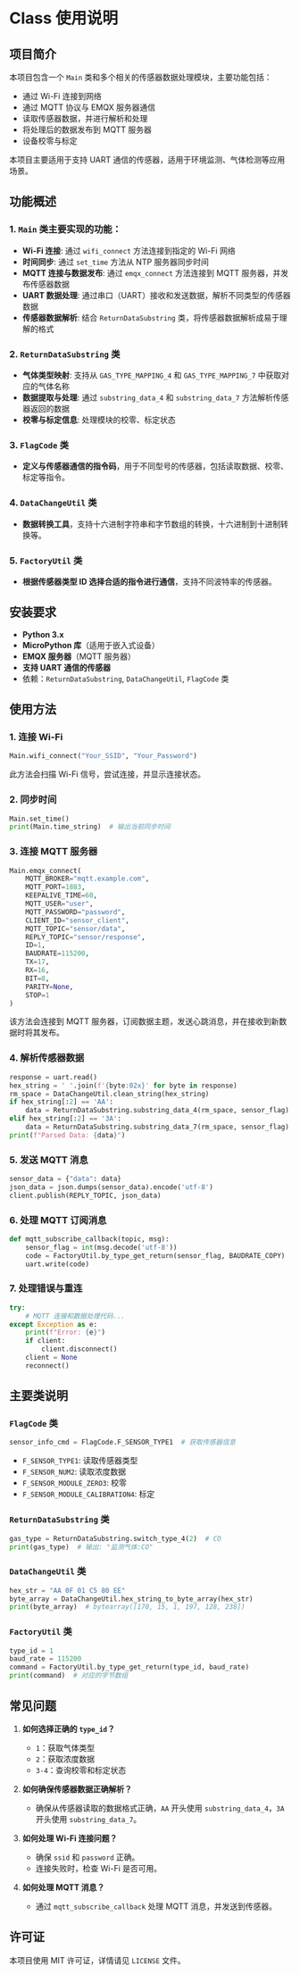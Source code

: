 # Class 使用说明

## 项目简介

本项目包含一个 `Main` 类和多个相关的传感器数据处理模块，主要功能包括：
- 通过 Wi-Fi 连接到网络
- 通过 MQTT 协议与 EMQX 服务器通信
- 读取传感器数据，并进行解析和处理
- 将处理后的数据发布到 MQTT 服务器
- 设备校零与标定

本项目主要适用于支持 UART 通信的传感器，适用于环境监测、气体检测等应用场景。

## 功能概述

### 1. `Main` 类主要实现的功能：
- **Wi-Fi 连接**: 通过 `wifi_connect` 方法连接到指定的 Wi-Fi 网络
- **时间同步**: 通过 `set_time` 方法从 NTP 服务器同步时间
- **MQTT 连接与数据发布**: 通过 `emqx_connect` 方法连接到 MQTT 服务器，并发布传感器数据
- **UART 数据处理**: 通过串口（UART）接收和发送数据，解析不同类型的传感器数据
- **传感器数据解析**: 结合 `ReturnDataSubstring` 类，将传感器数据解析成易于理解的格式

### 2. `ReturnDataSubstring` 类
- **气体类型映射**: 支持从 `GAS_TYPE_MAPPING_4` 和 `GAS_TYPE_MAPPING_7` 中获取对应的气体名称
- **数据提取与处理**: 通过 `substring_data_4` 和 `substring_data_7` 方法解析传感器返回的数据
- **校零与标定信息**: 处理模块的校零、标定状态

### 3. `FlagCode` 类
- **定义与传感器通信的指令码**，用于不同型号的传感器，包括读取数据、校零、标定等指令。

### 4. `DataChangeUtil` 类
- **数据转换工具**，支持十六进制字符串和字节数组的转换，十六进制到十进制转换等。

### 5. `FactoryUtil` 类
- **根据传感器类型 ID 选择合适的指令进行通信**，支持不同波特率的传感器。

## 安装要求

- **Python 3.x**
- **MicroPython 库**（适用于嵌入式设备）
- **EMQX 服务器**（MQTT 服务器）
- **支持 UART 通信的传感器**
- 依赖：`ReturnDataSubstring`, `DataChangeUtil`, `FlagCode` 类

## 使用方法

### 1. 连接 Wi-Fi
```python
Main.wifi_connect("Your_SSID", "Your_Password")
```
此方法会扫描 Wi-Fi 信号，尝试连接，并显示连接状态。

### 2. 同步时间
```python
Main.set_time()
print(Main.time_string)  # 输出当前同步时间
```

### 3. 连接 MQTT 服务器
```python
Main.emqx_connect(
    MQTT_BROKER="mqtt.example.com",
    MQTT_PORT=1883,
    KEEPALIVE_TIME=60,
    MQTT_USER="user",
    MQTT_PASSWORD="password",
    CLIENT_ID="sensor_client",
    MQTT_TOPIC="sensor/data",
    REPLY_TOPIC="sensor/response",
    ID=1,
    BAUDRATE=115200,
    TX=17,
    RX=16,
    BIT=8,
    PARITY=None,
    STOP=1
)
```
该方法会连接到 MQTT 服务器，订阅数据主题，发送心跳消息，并在接收到新数据时将其发布。

### 4. 解析传感器数据
```python
response = uart.read()
hex_string = ' '.join(f'{byte:02x}' for byte in response)
rm_space = DataChangeUtil.clean_string(hex_string)
if hex_string[:2] == 'AA':
    data = ReturnDataSubstring.substring_data_4(rm_space, sensor_flag)
elif hex_string[:2] == '3A':
    data = ReturnDataSubstring.substring_data_7(rm_space, sensor_flag)
print(f"Parsed Data: {data}")
```

### 5. 发送 MQTT 消息
```python
sensor_data = {"data": data}
json_data = json.dumps(sensor_data).encode('utf-8')
client.publish(REPLY_TOPIC, json_data)
```

### 6. 处理 MQTT 订阅消息
```python
def mqtt_subscribe_callback(topic, msg):
    sensor_flag = int(msg.decode('utf-8'))
    code = FactoryUtil.by_type_get_return(sensor_flag, BAUDRATE_COPY)
    uart.write(code)
```

### 7. 处理错误与重连
```python
try:
    # MQTT 连接和数据处理代码...
except Exception as e:
    print(f"Error: {e}")
    if client:
        client.disconnect()
    client = None
    reconnect()
```

## 主要类说明

### `FlagCode` 类
```python
sensor_info_cmd = FlagCode.F_SENSOR_TYPE1  # 获取传感器信息
```
- `F_SENSOR_TYPE1`: 读取传感器类型
- `F_SENSOR_NUM2`: 读取浓度数据
- `F_SENSOR_MODULE_ZERO3`: 校零
- `F_SENSOR_MODULE_CALIBRATION4`: 标定

### `ReturnDataSubstring` 类
```python
gas_type = ReturnDataSubstring.switch_type_4(2)  # CO
print(gas_type)  # 输出: "监测气体:CO"
```

### `DataChangeUtil` 类
```python
hex_str = "AA 0F 01 C5 80 EE"
byte_array = DataChangeUtil.hex_string_to_byte_array(hex_str)
print(byte_array)  # bytearray([170, 15, 1, 197, 128, 238])
```

### `FactoryUtil` 类
```python
type_id = 1
baud_rate = 115200
command = FactoryUtil.by_type_get_return(type_id, baud_rate)
print(command)  # 对应的字节数组
```

## 常见问题

1. **如何选择正确的 `type_id`？**
   - `1`：获取气体类型
   - `2`：获取浓度数据
   - `3-4`：查询校零和标定状态

2. **如何确保传感器数据正确解析？**
   - 确保从传感器读取的数据格式正确，`AA` 开头使用 `substring_data_4`，`3A` 开头使用 `substring_data_7`。

3. **如何处理 Wi-Fi 连接问题？**
   - 确保 `ssid` 和 `password` 正确。
   - 连接失败时，检查 Wi-Fi 是否可用。

4. **如何处理 MQTT 消息？**
   - 通过 `mqtt_subscribe_callback` 处理 MQTT 消息，并发送到传感器。

## 许可证

本项目使用 MIT 许可证，详情请见 `LICENSE` 文件。


